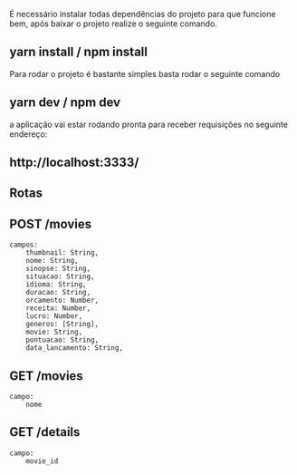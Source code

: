 É necessário instalar todas dependências do projeto para que funcione bem,
após baixar o projeto realize o seguinte comando.

## yarn install / npm install

Para rodar o projeto é bastante simples basta rodar o seguinte comando

## yarn dev / npm dev

a aplicação vai estar rodando pronta para receber requisições no seguinte endereço:

## http://localhost:3333/

## Rotas

## POST /movies
    campos: 
        thumbnail: String,
        nome: String,
        sinopse: String,
        situacao: String,
        idioma: String,
        duracao: String,
        orcamento: Number,
        receita: Number,
        lucro: Number,
        generos: [String],
        movie: String,
        pontuacao: String,
        data_lancamento: String,


## GET /movies
    campo:
        nome

## GET /details
    campo:
        movie_id
